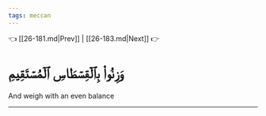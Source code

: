 ```yaml
---
tags: meccan
---
```


👈 [[26-181.md|Prev]] | [[26-183.md|Next]] 👉

# وَزِنُواْ بِٱلۡقِسۡطَاسِ ٱلۡمُسۡتَقِيمِ

And weigh with an even balance

---

